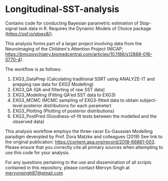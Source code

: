 # Longitudinal-SST-analysis

Contains code for conducting Bayesian parametric estimation of Stop-signal task data in R. Requires the Dynamic Models of Choice package (https://osf.io/pbwx8/).

This analysis forms part of a larger project involving data from the Neuroimaging of the Children's Attention Project (NICAP; https://bmcpsychiatry.biomedcentral.com/articles/10.1186/s12888-016-0770-4).

The workflow is as follows: 

1. EXG3_DataPrep (Calculating traditional SSRT using ANALYZE-IT and prepping raw data for EXG3 Modelling)
2. EXG3_QA (QA and filterting of raw SST data)
3. EXG3_Modelling (Fitting QA'ed SST data to EXG3)
4. EXG3_MCMC (MCMC sampling of EXG3-fitted data to obtain subject-level posterior distributions for each parameter)
5. EXG3_Plotting (Plotting of posterior distributions)
6. EXG3_PostPred (Goodness-of-fit tests between the modelled and the observed data)

This analysis workflow employs the three-racer Ex-Gaussian Modelling paradigm deveopled by Prof. Dora Matzke and colleagues (2019) See link to the original publication: https://content.apa.org/record/2018-66881-003. Please ensure that you correctly cite all primary sources when attempting to use this code for your analysis.


For any questions pertaining to the use and dissemination of all scripts contained in this repository, please contact Mervyn Singh at mervynsingh87@gmail.com
